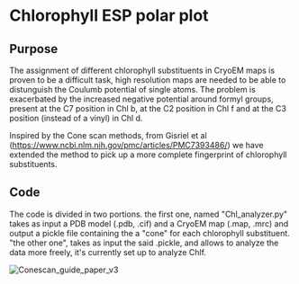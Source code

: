 # Chlorophyll ESP polar plot

## Purpose
The assignment of different chlorophyll substituents in CryoEM maps is proven to be a difficult task, high resolution maps are needed to be able to distunguish the Coulumb potential of single atoms. The problem is exacerbated by the increased negative potential around formyl groups, present at the C7 position in Chl b, at the C2 position in Chl f and at the C3 position (instead of a vinyl) in Chl d. 



Inspired by the Cone scan methods, from Gisriel et al (https://www.ncbi.nlm.nih.gov/pmc/articles/PMC7393486/) we have extended the method to pick up a more complete fingerprint of chlorophyll substituents. 

## Code
The code is divided in two portions. the first one, named "Chl_analyzer.py" takes as input a PDB model (.pdb, .cif) and a CryoEM map (.map, .mrc) and output a pickle file containing the a "cone" for each chlorophyll substituent. "the other one", takes as input the said .pickle, and allows to analyze the data more freely, it's currently set up to analyze Chlf. 


![Conescan_guide_paper_v3](https://github.com/giovanniconsoli/Chlorophyll-subsituents-scan/assets/166529682/c2e8781d-f6fd-4ff7-98ae-69fc08800027)
